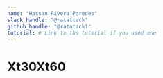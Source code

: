 ```yaml
---
name: "Hassan Rivera Paredes"
slack_handle: "@ratattack"
github_handle: "@ratatack1"
tutorial: # Link to the tutorial if you used one
---
```


# Xt30Xt60
